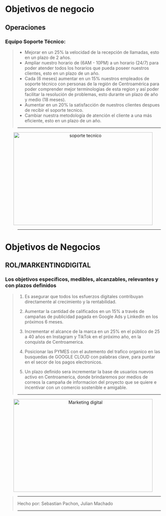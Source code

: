 # Objetivos de negocio

## Operaciones

### Equipo Soporte Técnico:

>- Mejorar en un 25% la velocidad de la recepción de llamadas, esto en un plazo de 2 años.
>- Ampliar nuestro horario de (6AM - 10PM) a un horario (24/7) para poder atender todos los horarios que pueda poseer nuestros clientes, esto en un plazo de un año.
>- Cada (6 meses) aumentar en un 15% nuestros empleados de soporte técnico con personas de la región de Centroamérica para poder comprender mejor terminologias de esta region y así poder facilitar la resolución de problemas, esto durante un plazo de año y medio (18 meses).
>- Aumentar en un 20% la satisfacción de nuestros clientes despues de recibir el soporte tecnico.
>- Cambiar nuestra metodología de atención el cliente a una más eficiente, esto en un plazo de un año.
>___

<p align="center">
    <img src="https://www.valoradata.com/files/uploads/2014/08/soporte1-1024x699.jpg" alt="soporte tecnico" width=450 height=300 >
</p>

>____
# Objetivos de Negocios 
## ROL/MARKENTINGDIGITAL

### Los objetivos específicos, medibles, alcanzables, relevantes y con plazos definidos

 >1. Es asegurar que todos los esfuerzos digitales contribuyan directamente al crecimiento y la rentabilidad.
>
 >2. Aumentar la cantidad de calificados en un 15% a través de campañas de publicidad pagada en Google Ads y LinkedIn en los próximos 6 meses.
>
 >3. Incrementar el alcance de la marca en un 25% en el público de 25 a 40 años en Instagram y TikTok en el próximo año, en la conquista de Centroamerica.
>
> 4. Posicionar las PYMES con el autemento del trafico organico en las busquedas de GOOGLE CLOUD con palabras clave, para puntar en el secor de los pagos electronicos.
>5. Un plazo definido sera incrementar la base de usuarios nuevos activo en Centroamerica, donde brindaremos por medios de correos la campaña de informacion del proyecto que se quiere e incentivar con un comercio sostenible e amigable.
>___
<p align="center">
    <img src="https://marketing4ecommerce.net/wp-content/uploads/2015/10/marketingDigital1-1.jpg" alt="Marketing digital" width=450 height=300>
</p>



>___
>Hecho por: Sebastian Pachon, Julian Machado
>___